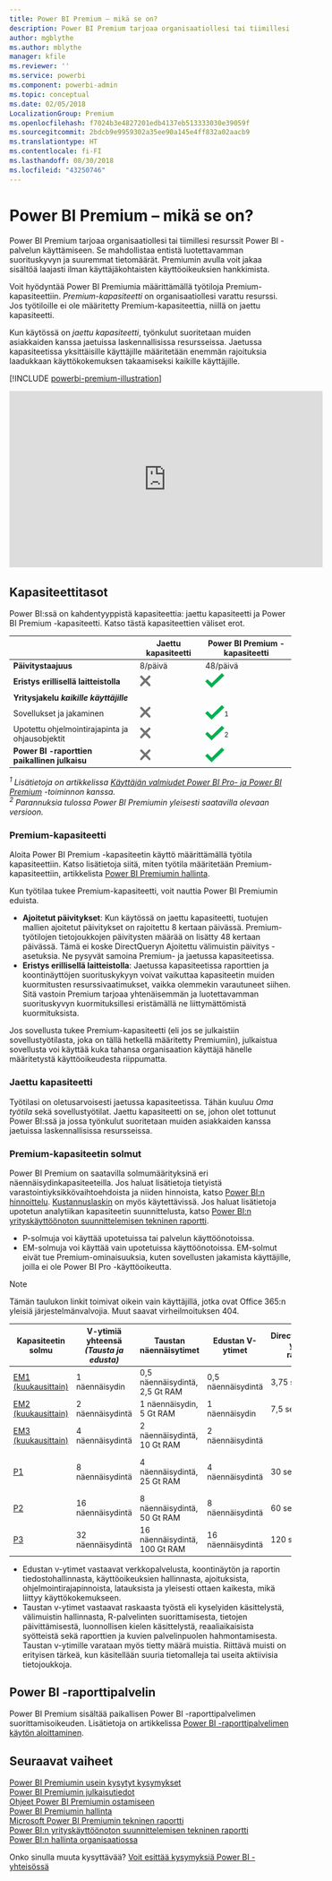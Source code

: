 ```yaml
---
title: Power BI Premium – mikä se on?
description: Power BI Premium tarjoaa organisaatiollesi tai tiimillesi varatun kapasiteetin, luotettavamman suorituskyvyn ja suuremmat tietomäärät ilman käyttäjäkohtaisten käyttöoikeuksien hankkimista.
author: mgblythe
ms.author: mblythe
manager: kfile
ms.reviewer: ''
ms.service: powerbi
ms.component: powerbi-admin
ms.topic: conceptual
ms.date: 02/05/2018
LocalizationGroup: Premium
ms.openlocfilehash: f7024b3e4827201edb4137eb513333030e39059f
ms.sourcegitcommit: 2bdcb9e9959302a35ee90a145e4ff832a02aacb9
ms.translationtype: HT
ms.contentlocale: fi-FI
ms.lasthandoff: 08/30/2018
ms.locfileid: "43250746"
---
```

# <a name="power-bi-premium---what-is-it"></a>Power BI Premium – mikä se on?
Power BI Premium tarjoaa organisaatiollesi tai tiimillesi resurssit Power BI -palvelun käyttämiseen. Se mahdollistaa entistä luotettavamman suorituskyvyn ja suuremmat tietomäärät. Premiumin avulla voit jakaa sisältöä laajasti ilman käyttäjäkohtaisten käyttöoikeuksien hankkimista.

Voit hyödyntää Power BI Premiumia määrittämällä työtiloja Premium-kapasiteettiin. *Premium-kapasiteetti* on organisaatiollesi varattu resurssi. Jos työtiloille ei ole määritetty Premium-kapasiteettia, niillä on jaettu kapasiteetti.

Kun käytössä on *jaettu kapasiteetti*, työnkulut suoritetaan muiden asiakkaiden kanssa jaetuissa laskennallisissa resursseissa. Jaetussa kapasiteetissa yksittäisille käyttäjille määritetään enemmän rajoituksia laadukkaan käyttökokemuksen takaamiseksi kaikille käyttäjille.

[!INCLUDE [powerbi-premium-illustration](./includes/powerbi-premium-illustration.md)]

<iframe width="560" height="315" src="https://www.youtube.com/embed/lNQDkN0GXzU?rel=0&amp;showinfo=0" frameborder="0" allowfullscreen></iframe>

## <a name="capacity-tiers"></a>Kapasiteettitasot

Power BI:ssä on kahdentyyppistä kapasiteettia: jaettu kapasiteetti ja Power BI Premium -kapasiteetti. Katso tästä kapasiteettien väliset erot.

|  | Jaettu kapasiteetti | Power BI Premium -kapasiteetti |
| --- | --- | --- |
| **Päivitystaajuus** |8/päivä |48/päivä |
| **Eristys erillisellä laitteistolla** |![](media/service-premium/not-available.png "Ei käytettävissä") |![](media/service-premium/available.png "Käytettävissä") |
| **Yritysjakelu** ***kaikille käyttäjille*** | | |
| Sovellukset ja jakaminen |![](media/service-premium/not-available.png "Ei käytettävissä") |![](media/service-premium/available.png "Käytettävissä")<sup>1</sup> |
| Upotettu ohjelmointirajapinta ja ohjausobjektit |![](media/service-premium/not-available.png "Ei käytettävissä") |![](media/service-premium/available.png "Käytettävissä")<sup>2</sup> |
| **Power BI -raporttien paikallinen julkaisu** |![](media/service-premium/not-available.png "Ei käytettävissä") |![](media/service-premium/available.png "Käytettävissä") |

*<sup>1</sup> Lisätietoja on artikkelissa [Käyttäjän valmiudet Power BI Pro- ja Power BI Premium](service-free-vs-pro.md) -toiminnon kanssa.*  
*<sup>2</sup> Parannuksia tulossa Power BI Premiumin yleisesti saatavilla olevaan versioon.*

### <a name="premium-capacity"></a>Premium-kapasiteetti

Aloita Power BI Premium -kapasiteetin käyttö määrittämällä työtila kapasiteettiin. Katso lisätietoja siitä, miten työtila määritetään Premium-kapasiteettiin, artikkelista [Power BI Premiumin hallinta](service-admin-premium-manage.md).

Kun työtilaa tukee Premium-kapasiteetti, voit nauttia Power BI Premiumin eduista.

* **Ajoitetut päivitykset**: Kun käytössä on jaettu kapasiteetti, tuotujen mallien ajoitetut päivitykset on rajoitettu 8 kertaan päivässä. Premium-työtilojen tietojoukkojen päivitysten määrää on lisätty 48 kertaan päivässä. Tämä ei koske DirectQueryn Ajoitettu välimuistin päivitys -asetuksia. Ne pysyvät samoina Premium- ja jaetussa kapasiteetissa.
* **Eristys erillisellä laitteistolla**: Jaetussa kapasiteetissa raporttien ja koontinäyttöjen suorituskykyyn voivat vaikuttaa kapasiteetin muiden kuormitusten resurssivaatimukset, vaikka olemmekin varautuneet siihen. Sitä vastoin Premium tarjoaa yhtenäisemmän ja luotettavamman suorituskyvyn kuormituksillesi eristämällä ne liittymättömistä kuormituksista.

Jos sovellusta tukee Premium-kapasiteetti (eli jos se julkaistiin sovellustyötilasta, joka on tällä hetkellä määritetty Premiumiin), julkaistua sovellusta voi käyttää kuka tahansa organisaation käyttäjä hänelle määritetystä käyttöoikeudesta riippumatta.

### <a name="shared-capacity"></a>Jaettu kapasiteetti

Työtilasi on oletusarvoisesti jaetussa kapasiteetissa. Tähän kuuluu *Oma työtila* sekä sovellustyötilat. Jaettu kapasiteetti on se, johon olet tottunut Power BI:ssä ja jossa työnkulut suoritetaan muiden asiakkaiden kanssa jaetuissa laskennallisissa resursseissa.

<a name="premiumskus"/>

### <a name="premium-capacity-nodes"></a>Premium-kapasiteetin solmut

Power BI Premium on saatavilla solmumäärityksinä eri näennäisydinkapasiteeteilla. Jos haluat lisätietoja tietyistä varastointiyksikkövaihtoehdoista ja niiden hinnoista, katso [Power BI:n hinnoittelu](https://powerbi.microsoft.com/pricing/). [Kustannuslaskin](https://powerbi.microsoft.com/calculator/) on myös käytettävissä. Jos haluat lisätietoja upotetun analytiikan kapasiteetin suunnittelusta, katso [Power BI:n yrityskäyttöönoton suunnittelemisen tekninen raportti](https://aka.ms/pbienterprisedeploy).

* P-solmuja voi käyttää upotetuissa tai palvelun käyttöönotoissa.
* EM-solmuja voi käyttää vain upotetuissa käyttöönotoissa. EM-solmut eivät tue Premium-ominaisuuksia, kuten sovellusten jakamista käyttäjille, joilla ei ole Power BI Pro -käyttöoikeutta.

>[!NOTE]
>Tämän taulukon linkit toimivat oikein vain käyttäjillä, jotka ovat Office 365:n yleisiä järjestelmänvalvojia. Muut saavat virheilmoituksen 404.

| Kapasiteetin solmu | V-ytimiä yhteensä<br/>*(Tausta ja edusta)* | Taustan näennäisytimet | Edustan V-ytimet | DirectQueryn/live-yhteyden rajoitukset | Sivun hahmonnuksia enintään huipputuntina | Käytettävyys |
| --- | --- | --- | --- | --- | --- | --- |
| [EM1 (kuukausittain)](https://portal.office.com/SubscriptionDetails?OfferId=4004702D-749C-4F74-BF47-3048F1833780&adminportal=1) |1 näennäisydin |0,5 näennäisydintä, 2,5 Gt RAM |0,5 näennäisydintä |3,75 sekunnissa |150–300 |Käytettävissä |
| [EM2 (kuukausittain)](https://portal.office.com/SubscriptionDetails?OfferId=4004702D-749C-4F74-BF47-3048F1833780&adminportal=1) |2 näennäisydintä |1 näennäisydin, 5 Gt RAM |1 näennäisydin |7,5 sekunnissa |301–600 |Käytettävissä |
| [EM3 (kuukausittain)](https://portal.office.com/SubscriptionDetails?OfferId=4004702D-749C-4F74-BF47-3048F1833780&adminportal=1) |4 näennäisydintä |2 näennäisydintä, 10 Gt RAM |2 näennäisydintä | |601–1 200 |Käytettävissä |
| [P1](https://portal.office.com/SubscriptionDetails?OfferId=b3ec5615-cc11-48de-967d-8d79f7cb0af1&adminportal=1) |8 näennäisydintä |4 näennäisydintä, 25 Gt RAM |4 näennäisydintä |30 sekunnissa |1 201–2 400 |Käytettävissä ([kuukausittain](https://portal.office.com/SubscriptionDetails?OfferId=E4C8EDD3-74A1-4D42-A738-C647972FBE81&adminportal=1) on myös käytettävissä) |
| [P2](https://portal.office.com/SubscriptionDetails?OfferId=062F2AA7-B4BC-4B0E-980F-2072102D8605&adminportal=1) |16 näennäisydintä |8 näennäisydintä, 50 Gt RAM |8 näennäisydintä |60 sekunnissa |2 401–4 800 |Käytettävissä |
| [P3](https://portal.office.com/SubscriptionDetails?OfferId=40c7d673-375c-42a1-84ca-f993a524fed0&adminportal=1) |32 näennäisydintä |16 näennäisydintä, 100 Gt RAM |16 näennäisydintä |120 sekunnissa |4 801–9 600 |Käytettävissä |

* Edustan v-ytimet vastaavat verkkopalvelusta, koontinäytön ja raportin tiedostohallinnasta, käyttöoikeuksien hallinnasta, ajoituksista, ohjelmointirajapinnoista, latauksista ja yleisesti ottaen kaikesta, mikä liittyy käyttökokemukseen.
* Taustan v-ytimet vastaavat raskaasta työstä eli kyselyiden käsittelystä, välimuistin hallinnasta, R-palvelinten suorittamisesta, tietojen päivittämisestä, luonnollisen kielen käsittelystä, reaaliaikaisista syötteistä sekä raporttien ja kuvien palvelinpuolen hahmontamisesta. Taustan v-ytimille varataan myös tietty määrä muistia. Riittävä muisti on erityisen tärkeä, kun käsitellään suuria tietomalleja tai useita aktiivisia tietojoukkoja.

## <a name="power-bi-report-server"></a>Power BI -raporttipalvelin
Power BI Premium sisältää paikallisen Power BI -raporttipalvelimen suorittamisoikeuden. Lisätietoja on artikkelissa [Power BI -raporttipalvelimen käytön aloittaminen](report-server/get-started.md).

## <a name="next-steps"></a>Seuraavat vaiheet
[Power BI Premiumin usein kysytyt kysymykset](service-premium-faq.md)  
[Power BI Premiumin julkaisutiedot](service-premium-release-notes.md)  
[Ohjeet Power BI Premiumin ostamiseen](service-admin-premium-purchase.md)  
[Power BI Premiumin hallinta](service-admin-premium-manage.md)  
[Microsoft Power BI Premiumin tekninen raportti](https://aka.ms/pbipremiumwhitepaper)  
[Power BI:n yrityskäyttöönoton suunnittelemisen tekninen raportti](https://aka.ms/pbienterprisedeploy)  
[Power BI:n hallinta organisaatiossa](service-admin-administering-power-bi-in-your-organization.md)  

Onko sinulla muuta kysyttävää? [Voit esittää kysymyksiä Power BI -yhteisössä](https://community.powerbi.com/)